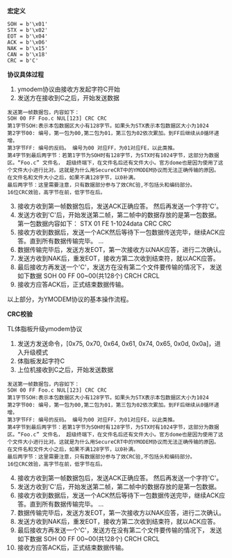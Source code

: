 **宏定义**
```
SOH = b'\x01'
STX = b'\x02'
EOT = b'\x04'
ACK = b'\x06'
NAK = b'\x15'
CAN = b'\x18'
CRC = b'C'
```
**协议具体过程**

1. ymodem协议由接收方发起字符C开始
2. 发送方在接收到C之后，开始发送数据
```
发送第一帧数据包，内容如下：
SOH 00 FF Foo.c NUL[123] CRC CRC
第1字节SOH:表示本包数据区大小有128字节。如果头为STX表示本包数据区大小为1024
第2字节00: 编号，第一包为00,第二包为01，第三包为02依次累加。到FF后继续从0循环递增。
第3字节FF: 编号的反码。 编号为00 对应FF，为01对应FE，以此类推。
第4字节到最后两字节：若第1字节为SOH时有128字节，为STX时有1024字节，这部分为数据区。“Foo.c” 文件名， 超级终端下，在文件名后还有文件大小。官方dome也是因为使用了这个文件大小进行比对。这就是为什么用SecureCRT中的YMODEM协议而无法正确传输的原因。
在文件名和文件大小之后，如果不满128字节，以0补满。
最后两字节：这里需要注意，只有数据部分参与了效CRC验,不包括头和编码部分。
16位CRC效验，高字节在前，低字节在后。
```
3. 接收方收到第一帧数据包后，发送ACK正确应答。
然后再发送一个字符'C'。
4. 发送方收到'C'后，开始发送第二帧，第二帧中的数据存放的是第一包数据。
第一包数据内容如下：
STX 01 FE 1-1024data CRC CRC
5. 接收方收到数据后，发送一个ACK然后等待下一包数据传送完毕，继续ACK应答。直到所有数据传输完毕。
...
6. 数据传输完毕后，发送方发EOT，第一次接收方以NAK应答，进行二次确认。
7. 发送方收到NAK后，重发EOT，接收方第二次收到结束符，就以ACK应答。
8. 最后接收方再发送一个'C'，发送方在没有第二个文件要传输的情况下，
发送如下数据
SOH 00 FF 00~00(共128个) CRCH CRCL
9. 接收方应答ACK后，正式结束数据传输。

以上部分，为YMODEM协议的基本操作流程。

**CRC校验**

TL体脂板升级ymodem协议
1. 发送方发送命令，[0x75, 0x70, 0x64, 0x61, 0x74, 0x65, 0x0d, 0x0a]，进入升级模式
2. 体脂板发起字符C
3. 上位机接收到C之后，开始发送数据
```
发送第一帧数据包，内容如下：
SOH 00 FF Foo.c NUL[123] CRC CRC
第1字节SOH:表示本包数据区大小有128字节。如果头为STX表示本包数据区大小为1024
第2字节00: 编号，第一包为00,第二包为01，第三包为02依次累加。到FF后继续从0循环递增。
第3字节FF: 编号的反码。 编号为00 对应FF，为01对应FE，以此类推。
第4字节到最后两字节：若第1字节为SOH时有128字节，为STX时有1024字节，这部分为数据区。“Foo.c” 文件名， 超级终端下，在文件名后还有文件大小。官方dome也是因为使用了这个文件大小进行比对。这就是为什么用SecureCRT中的YMODEM协议而无法正确传输的原因。
在文件名和文件大小之后，如果不满128字节，以0补满。
最后两字节：这里需要注意，只有数据部分参与了效CRC验,不包括头和编码部分。
16位CRC效验，高字节在前，低字节在后。
```
4. 接收方收到第一帧数据包后，发送ACK正确应答。
然后再发送一个字符'C'。
5. 发送方收到'C'后，开始发送第二帧，第二帧中的数据存放的是第一包数据。
6. 接收方收到数据后，发送一个ACK然后等待下一包数据传送完毕，继续ACK应答。直到所有数据传输完毕。
...
7. 数据传输完毕后，发送方发EOT，第一次接收方以NAK应答，进行二次确认。
8. 发送方收到NAK后，重发EOT，接收方第二次收到结束符，就以ACK应答。
9. 最后接收方再发送一个'C'，发送方在没有第二个文件要传输的情况下，
发送如下数据
SOH 00 FF 00~00(共128个) CRCH CRCL
10. 接收方应答ACK后，正式结束数据传输。






<!--stackedit_data:
eyJoaXN0b3J5IjpbLTE0OTU3Mzg3NiwtMzA2NjA4Mjk2LDMxOD
kzNzc4XX0=
-->